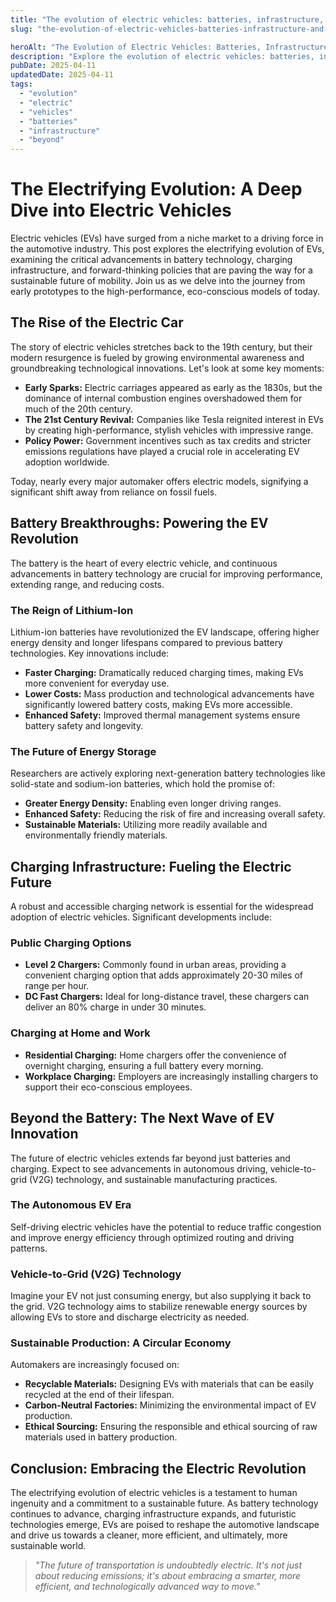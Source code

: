 ```yaml
---
title: "The evolution of electric vehicles: batteries, infrastructure, and beyond"
slug: "the-evolution-of-electric-vehicles-batteries-infrastructure-and-beyond"

heroAlt: "The Evolution of Electric Vehicles: Batteries, Infrastructure, and Beyond visual cover image"
description: "Explore the evolution of electric vehicles: batteries, infrastructure, and beyond in this detailed guide, offering insights, strategies, and practical tips to enhance your understanding and application of the topic."
pubDate: 2025-04-11
updatedDate: 2025-04-11
tags:
  - "evolution"
  - "electric"
  - "vehicles"
  - "batteries"
  - "infrastructure"
  - "beyond"
---
```


# The Electrifying Evolution: A Deep Dive into Electric Vehicles

Electric vehicles (EVs) have surged from a niche market to a driving force in the automotive industry. This post explores the electrifying evolution of EVs, examining the critical advancements in battery technology, charging infrastructure, and forward-thinking policies that are paving the way for a sustainable future of mobility. Join us as we delve into the journey from early prototypes to the high-performance, eco-conscious models of today.

## The Rise of the Electric Car

The story of electric vehicles stretches back to the 19th century, but their modern resurgence is fueled by growing environmental awareness and groundbreaking technological innovations. Let's look at some key moments:

- **Early Sparks:** Electric carriages appeared as early as the 1830s, but the dominance of internal combustion engines overshadowed them for much of the 20th century.
- **The 21st Century Revival:** Companies like Tesla reignited interest in EVs by creating high-performance, stylish vehicles with impressive range.
- **Policy Power:** Government incentives such as tax credits and stricter emissions regulations have played a crucial role in accelerating EV adoption worldwide.

Today, nearly every major automaker offers electric models, signifying a significant shift away from reliance on fossil fuels.

## Battery Breakthroughs: Powering the EV Revolution

The battery is the heart of every electric vehicle, and continuous advancements in battery technology are crucial for improving performance, extending range, and reducing costs.

### The Reign of Lithium-Ion

Lithium-ion batteries have revolutionized the EV landscape, offering higher energy density and longer lifespans compared to previous battery technologies. Key innovations include:

- **Faster Charging:** Dramatically reduced charging times, making EVs more convenient for everyday use.
- **Lower Costs:** Mass production and technological advancements have significantly lowered battery costs, making EVs more accessible.
- **Enhanced Safety:** Improved thermal management systems ensure battery safety and longevity.

### The Future of Energy Storage

Researchers are actively exploring next-generation battery technologies like solid-state and sodium-ion batteries, which hold the promise of:

- **Greater Energy Density:** Enabling even longer driving ranges.
- **Enhanced Safety:** Reducing the risk of fire and increasing overall safety.
- **Sustainable Materials:** Utilizing more readily available and environmentally friendly materials.

## Charging Infrastructure: Fueling the Electric Future

A robust and accessible charging network is essential for the widespread adoption of electric vehicles. Significant developments include:

### Public Charging Options

- **Level 2 Chargers:** Commonly found in urban areas, providing a convenient charging option that adds approximately 20-30 miles of range per hour.
- **DC Fast Chargers:** Ideal for long-distance travel, these chargers can deliver an 80% charge in under 30 minutes.

### Charging at Home and Work

- **Residential Charging:** Home chargers offer the convenience of overnight charging, ensuring a full battery every morning.
- **Workplace Charging:** Employers are increasingly installing chargers to support their eco-conscious employees.

## Beyond the Battery: The Next Wave of EV Innovation

The future of electric vehicles extends far beyond just batteries and charging. Expect to see advancements in autonomous driving, vehicle-to-grid (V2G) technology, and sustainable manufacturing practices.

### The Autonomous EV Era

Self-driving electric vehicles have the potential to reduce traffic congestion and improve energy efficiency through optimized routing and driving patterns.

### Vehicle-to-Grid (V2G) Technology

Imagine your EV not just consuming energy, but also supplying it back to the grid. V2G technology aims to stabilize renewable energy sources by allowing EVs to store and discharge electricity as needed.

### Sustainable Production: A Circular Economy

Automakers are increasingly focused on:

- **Recyclable Materials:** Designing EVs with materials that can be easily recycled at the end of their lifespan.
- **Carbon-Neutral Factories:** Minimizing the environmental impact of EV production.
- **Ethical Sourcing:** Ensuring the responsible and ethical sourcing of raw materials used in battery production.

## Conclusion: Embracing the Electric Revolution

The electrifying evolution of electric vehicles is a testament to human ingenuity and a commitment to a sustainable future. As battery technology continues to advance, charging infrastructure expands, and futuristic technologies emerge, EVs are poised to reshape the automotive landscape and drive us towards a cleaner, more efficient, and ultimately, more sustainable world.

> _"The future of transportation is undoubtedly electric. It's not just about reducing emissions; it's about embracing a smarter, more efficient, and technologically advanced way to move."_
